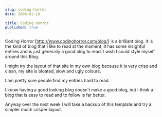 ```yaml
---
slug: coding-horror
date: 2006-02-18
 
title: Coding Horror
published: true
---
```

Coding Horror [<a href="http://www.codinghorror.com/blog/">http://www.codinghorror.com/blog/</a>] is a brilliant blog.  It is the kind of blog that I like to read at the moment, it has some insighful entries and is just generally a good blog to read.  I wish I could style myself around this Blog.  <p />I might try the layout of that site in my own blog because it is very crisp and clean, my site is bloated, slow and ugly colours.<p />I am pretty sure people find my entries hard to read.<p />I know having a good looking blog doesn't make a good blog, but I think a blog that is easy to read and to follow is far better.<p />Anyway over the next week I will take a backup of this template and try a simpler much crisper layout.<p />

